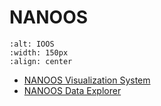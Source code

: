 # NANOOS


```{image} ../../images/NANOOS.png
:alt: IOOS
:width: 150px
:align: center
```

   * [NANOOS Visualization System](https://www.youtube.com/watch?v=MEVz0jOsqmI)
   * [NANOOS Data Explorer](https://www.youtube.com/playlist?list=PLBvrtRArn5ffsBARjKsczvfxyYX1wGtFP)
